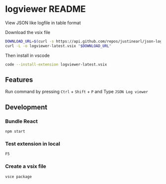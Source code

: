 # logviewer README

View JSON like logfile in table format

Download the vsix file

```bash
DOWNLOAD_URL=$(curl -s https://api.github.com/repos/justinearl/json-log-viewer/releases/latest | jq -r '.assets[] | select(.name | endswith("vsix")) | .browser_download_url')
curl -L -o logviewer-latest.vsix "$DOWNLOAD_URL"
```

Then install in vscode

```bash
code --install-extension logviewer-latest.vsix
```

## Features

Run command by pressing `Ctrl` + `Shift` + `P` and Type `JSON Log viewer`

## Development

### Bundle React

`npm start`

### Test extension in local

`F5`

### Create a vsix file

`vsce package`
